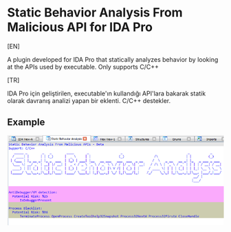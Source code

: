 # Static Behavior Analysis From Malicious API for IDA Pro
[EN]

A plugin developed for IDA Pro that statically analyzes behavior by looking at the APIs used by executable. Only supports C/C++

[TR]

IDA Pro için geliştirilen, executable'ın kullandığı API'lara bakarak statik olarak davranış analizi yapan bir eklenti. C/C++ destekler.

## Example

![](img/ss1.png)